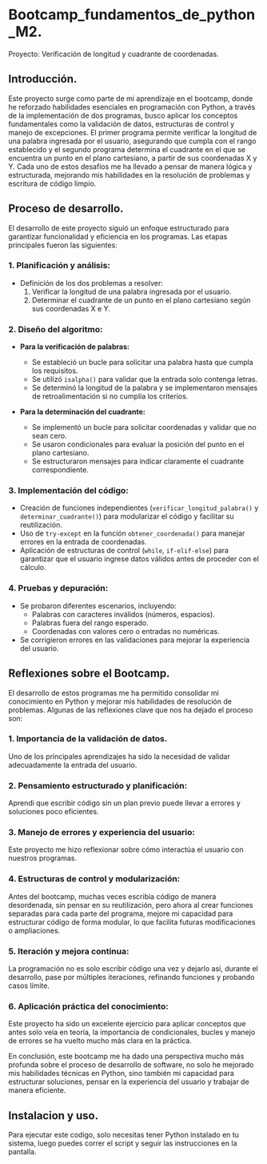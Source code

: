 # Bootcamp_fundamentos_de_python_M2.
Proyecto: Verificación de longitud y cuadrante de coordenadas.

## Introducción.
Este proyecto surge como parte de mi aprendizaje en el bootcamp, donde he reforzado habilidades esenciales en programación con Python, a través de la implementación de dos programas, busco aplicar los conceptos fundamentales como la validación de datos, estructuras de control y manejo de excepciones.
El primer programa permite verificar la longitud de una palabra ingresada por el usuario, asegurando que cumpla con el rango establecido y el segundo programa determina el cuadrante en el que se encuentra un punto en el plano cartesiano, a partir de sus coordenadas X y Y.
Cada uno de estos desafíos me ha llevado a pensar de manera lógica y estructurada, mejorando mis habilidades en la resolución de problemas y escritura de código limpio.

## Proceso de desarrollo.
El desarrollo de este proyecto siguió un enfoque estructurado para garantizar funcionalidad y eficiencia en los programas. 
Las etapas principales fueron las siguientes:

### 1. Planificación y análisis:
- Definición de los dos problemas a resolver:
  1. Verificar la longitud de una palabra ingresada por el usuario.
  2. Determinar el cuadrante de un punto en el plano cartesiano según sus coordenadas X e Y.

### 2. Diseño del algoritmo:
- **Para la verificación de palabras:**
  - Se estableció un bucle para solicitar una palabra hasta que cumpla los requisitos.
  - Se utilizó `isalpha()` para validar que la entrada solo contenga letras.
  - Se determinó la longitud de la palabra y se implementaron mensajes de retroalimentación si no cumplía los criterios.

- **Para la determinación del cuadrante:**
  - Se implementó un bucle para solicitar coordenadas y validar que no sean cero.
  - Se usaron condicionales para evaluar la posición del punto en el plano cartesiano.
  - Se estructuraron mensajes para indicar claramente el cuadrante correspondiente.

### 3. Implementación del código:
- Creación de funciones independientes (`verificar_longitud_palabra()` y `determinar_cuadrante()`) para modularizar el código y facilitar su reutilización.
- Uso de `try-except` en la función `obtener_coordenada()` para manejar errores en la entrada de coordenadas.
- Aplicación de estructuras de control (`while`, `if-elif-else`) para garantizar que el usuario ingrese datos válidos antes de proceder con el cálculo.

### 4. Pruebas y depuración:
- Se probaron diferentes escenarios, incluyendo:
  - Palabras con caracteres inválidos (números, espacios).
  - Palabras fuera del rango esperado.
  - Coordenadas con valores cero o entradas no numéricas.
- Se corrigieron errores en las validaciones para mejorar la experiencia del usuario.

## Reflexiones sobre el Bootcamp.
El desarrollo de estos programas me ha permitido consolidar mi conocimiento en Python y mejorar mis habilidades de resolución de problemas. 
Algunas de las reflexiones clave que nos ha dejado el proceso son:

### 1. **Importancia de la validación de datos.**
Uno de los principales aprendizajes ha sido la necesidad de validar adecuadamente la entrada del usuario.

### 2. **Pensamiento estructurado y planificación:**
Aprendi que escribir código sin un plan previo puede llevar a errores y soluciones poco eficientes.

### 3. **Manejo de errores y experiencia del usuario:**
Este proyecto me hizo reflexionar sobre cómo interactúa el usuario con nuestros programas.

### 4. **Estructuras de control y modularización:**
Antes del bootcamp, muchas veces escribía código de manera desordenada, sin pensar en su reutilización, pero ahora al crear funciones separadas para cada parte del programa, mejore mi capacidad para estructurar código de forma modular, lo que facilita futuras modificaciones o ampliaciones.

### 5. **Iteración y mejora continua:**
La programación no es solo escribir código una vez y dejarlo así, durante el desarrollo, pase por múltiples iteraciones, refinando funciones y probando casos límite.

### 6. **Aplicación práctica del conocimiento:**
Este proyecto ha sido un excelente ejercicio para aplicar conceptos que antes solo veía en teoría, la importancia de condicionales, bucles y manejo de errores se ha vuelto mucho más clara en la práctica.

En conclusión, este bootcamp me ha dado una perspectiva mucho más profunda sobre el proceso de desarrollo de software, no solo he mejorado mis habilidades técnicas en Python, sino también mi capacidad para estructurar soluciones, pensar en la experiencia del usuario y trabajar de manera eficiente.

## Instalacion y uso.
Para ejecutar este codigo, solo necesitas tener Python instalado en tu sistema, luego puedes correr el script y seguir las instrucciones en la pantalla.
